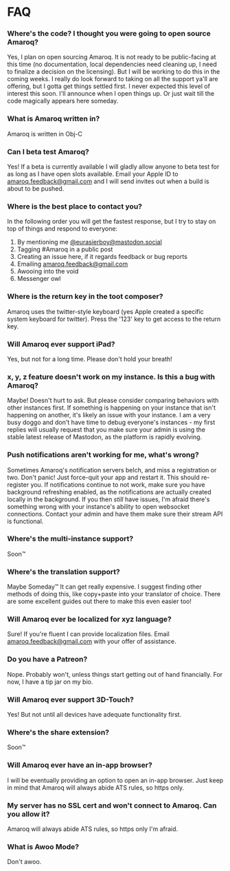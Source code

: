 # FAQ

### Where's the code? I thought you were going to open source Amaroq?
Yes, I plan on open sourcing Amaroq. It is not ready to be public-facing at this time (no documentation, local dependencies need cleaning up, I need to finalize a decision on the licensing). But I will be working to do this in the coming weeks. I really do look forward to taking on all the support ya'll are offering, but I gotta get things settled first. I never expected this level of interest this soon. I'll announce when I open things up. Or just wait till the code magically appears here someday.

### What is Amaroq written in?
Amaroq is written in Obj-C

### Can I beta test Amaroq?
Yes! If a beta is currently available I will gladly allow anyone to beta test for as long as I have open slots available. Email your Apple ID to amaroq.feedback@gmail.com and I will send invites out when a build is about to be pushed.

### Where is the best place to contact you?
In the following order you will get the fastest response, but I try to stay on top of things and respond to everyone:
1. By mentioning me [@eurasierboy@mastodon.social](https://mastodon.social/@eurasierboy)
2. Tagging #Amaroq in a public post
3. Creating an issue here, if it regards feedback or bug reports
4. Emailing amaroq.feedback@gmail.com
5. Awooing into the void
6. Messenger owl

### Where is the return key in the toot composer?
Amaroq uses the twitter-style keyboard (yes Apple created a specific system keyboard for twitter). Press the '123' key to get access to the return key.

### Will Amaroq ever support iPad?
Yes, but not for a long time. Please don't hold your breath!

### x, y, z feature doesn't work on my instance. Is this a bug with Amaroq?
Maybe! Doesn't hurt to ask. But please consider comparing behaviors with other instances first. If something is happening on your instance that isn't happening on another, it's likely an issue with your instance. I am a very busy doggo and don't have time to debug everyone's instances - my first replies will usually request that you make sure your admin is using the stable latest release of Mastodon, as the platform is rapidly evolving.

### Push notifications aren't working for me, what's wrong?
Sometimes Amaroq's notification servers belch, and miss a registration or two. Don't panic! Just force-quit your app and restart it. This should re-register you. If notifications continue to not work, make sure you have background refreshing enabled, as the notifications are actually created locally in the background. If you then *still* have issues, I'm afraid there's something wrong with your instance's ability to open websocket connections. Contact your admin and have them make sure their stream API is functional.

### Where's the multi-instance support?
Soon™

### Where's the translation support?
Maybe Someday™ It can get really expensive. I suggest finding other methods of doing this, like copy+paste into your translator of choice. There are some excellent guides out there to make this even easier too!

### Will Amaroq ever be localized for xyz language?
Sure! If you're fluent I can provide localization files. Email amaroq.feedback@gmail.com with your offer of assistance.

### Do you have a Patreon?
Nope. Probably won't, unless things start getting out of hand financially. For now, I have a tip jar on my bio.

### Will Amaroq ever support 3D-Touch?
Yes! But not until all devices have adequate functionality first.

### Where's the share extension?
Soon™

### Will Amaroq ever have an in-app browser?
I will be eventually providing an option to open an in-app browser. Just keep in mind that Amaroq will always abide ATS rules, so https only.

### My server has no SSL cert and won't connect to Amaroq. Can you allow it?
Amaroq will always abide ATS rules, so https only I'm afraid.

### What is Awoo Mode?
Don't awoo.

